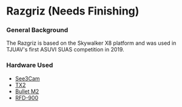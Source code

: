 # Razgriz \(Needs Finishing\)

### General Background

The Razgriz is based on the Skywalker X8 platform and was used in TJUAV's first ASUVI SUAS competition in 2019.

### Hardware Used

* [See3Cam](../visual-systems/see3cam_cu135.md)
* [TX2](../computing-systems/nvidia-jetson-tx2-to-finish/)
* [Bullet M2]()
* [RFD-900](../communication-systems/rfd-900-please-put-actual-name-of-device-here-to-finish.md)



